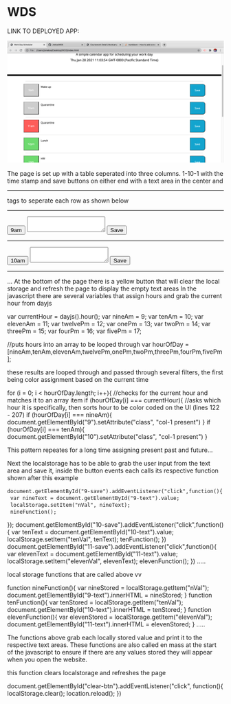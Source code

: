 # WDS

LINK TO DEPLOYED APP: 

![Alt text](screenShot.jpg?raw=true)

The page is set up with a table seperated into three columns. 1-10-1 with the time stamp and save buttons on either end with a text area in the center and <hr> tags to seperate each row as shown below

<table>
    <hr>
    <div class="row">
        <button class="col-1 hour" id="9">9am</button>
        <textarea class="col-10 description" id="9-text"></textarea>
        <button class="col-1 saveBtn" id="9-save">Save</button>
    </div>
    <hr>
    <div class="row">
        <button class="col-1 hour" id="10">10am</button>
        <textarea class="col-10 description" id="10-text"></textarea>
        <button class="col-1 saveBtn" id="10-save">Save</button>
    </div>
    <hr>
    ...
At the bottom of the page there is a yellow button that will clear the local storage and refresh the page to display the empty text areas
In the javascript there are several variables that assign hours and grab the current hour from dayjs

 var currentHour = dayjs().hour();
 var nineAm = 9;
 var tenAm = 10;
 var elevenAm = 11;
 var twelvePm = 12;
 var onePm = 13;
 var twoPm = 14;
 var threePm = 15;
 var fourPm = 16;
 var fivePm = 17;

 //puts hours into an array to be looped through
 var hourOfDay = [nineAm,tenAm,elevenAm,twelvePm,onePm,twoPm,threePm,fourPm,fivePm];

 these results are looped through and passed through several filters, the first being color assignment based on the current time

 for (i = 0; i < hourOfDay.length; i++){
   //checks for the current hour and matches it to an array item
   if (hourOfDay[i] === currentHour){
     //asks which hour it is specifically, then sorts hour to be color coded on the UI (lines 122 - 207)
     if (hourOfDay[i] === nineAm){
       document.getElementById("9").setAttribute("class", "col-1 present")
     }
     if (hourOfDay[i] === tenAm){
       document.getElementById("10").setAttribute("class", "col-1 present")
     }
     

This pattern repeates for a long time assigning present past and future...

Next the localstorage has to be able to grab the user input from the text area and save it, inside the button events each calls its respective function shown after this example

    document.getElementById("9-save").addEventListener("click",function(){
     var nineText = document.getElementById("9-text").value;
     localStorage.setItem("nVal", nineText);
     nineFunction();
   });
   document.getElementById("10-save").addEventListener("click",function(){
     var tenText = document.getElementById("10-text").value;
     localStorage.setItem("tenVal", tenText);
     tenFunction();
   })
   document.getElementById("11-save").addEventListener("click",function(){
     var elevenText = document.getElementById("11-text").value;
     localStorage.setItem("elevenVal", elevenText);
     elevenFunction();
   })
   .....

local storage functions that are called above vv

function nineFunction(){
     var nineStored = localStorage.getItem("nVal");
     document.getElementById("9-text").innerHTML = nineStored;
   }
   function tenFunction(){
     var tenStored = localStorage.getItem("tenVal");
     document.getElementById("10-text").innerHTML = tenStored;
   }
   function elevenFunction(){
     var elevenStored = localStorage.getItem("elevenVal");
     document.getElementById("11-text").innerHTML = elevenStored;
   }
   .....

   The functions above grab each locally stored value and print it to the respective text areas. These functions are also called en mass at the start of the javascript to ensure if there are any values stored they will appear when you open the website.

  this function clears localstorage and refreshes the page

   document.getElementById("clear-btn").addEventListener("click", function(){
     localStorage.clear();
     location.reload();
   })